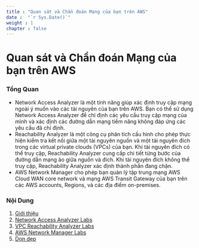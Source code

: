 ```yaml
---
title : "Quan sát và Chẩn đoán Mạng của bạn trên AWS"
date :  "`r Sys.Date()`" 
weight : 1 
chapter : false
---
```

# Quan sát và Chẩn đoán Mạng của bạn trên AWS

### Tổng Quan
- Network Access Analyzer là một tính năng giúp xác định truy cập mạng ngoài ý muốn vào các tài nguyên của bạn trên AWS. Bạn có thể sử dụng Network Access Analyzer để chỉ định các yêu cầu truy cập mạng của mình và xác định các đường dẫn mạng tiềm năng không đáp ứng các yêu cầu đã chỉ định.
- Reachability Analyzer là một công cụ phân tích cấu hình cho phép thực hiện kiểm tra kết nối giữa một tài nguyên nguồn và một tài nguyên đích trong các virtual private clouds (VPCs) của bạn. Khi tài nguyên đích có thể truy cập, Reachability Analyzer cung cấp chi tiết từng bước của đường dẫn mạng ảo giữa nguồn và đích. Khi tài nguyên đích không thể truy cập, Reachability Analyzer xác định thành phần đang chặn.
- AWS Network Manager cho phép bạn quản lý tập trung mạng AWS Cloud WAN core network và mạng AWS Transit Gateway của bạn trên các AWS accounts, Regions, và các địa điểm on-premises.

### Nội Dung
1. [Giới thiệu](/1-Introduction/_index.vi.md)
2. [Network Access Analyzer Labs](/2-NAA/_index.vi.md)
3. [VPC Reachability Analyzer Labs](/3-RA/_index.vi.md)
4. [AWS Network Manager Labs](/4-NM/_index.vi.md)
5. [Dọn dẹp](/5-Cleaning/_index.vi.md)
